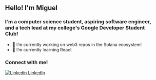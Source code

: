 ## Hello! I'm Miguel

### I'm a computer science student, aspiring software engineer, and a tech lead at my college's Google Developer Student Club!


- 🔭 I’m currently working on web3 repos in the Solana ecosystem!
- 🌱 I’m currently learning React

### Connect with me!

[![Linkedin](https://i.stack.imgur.com/gVE0j.png) LinkedIn](https://www.linkedin.com/)

